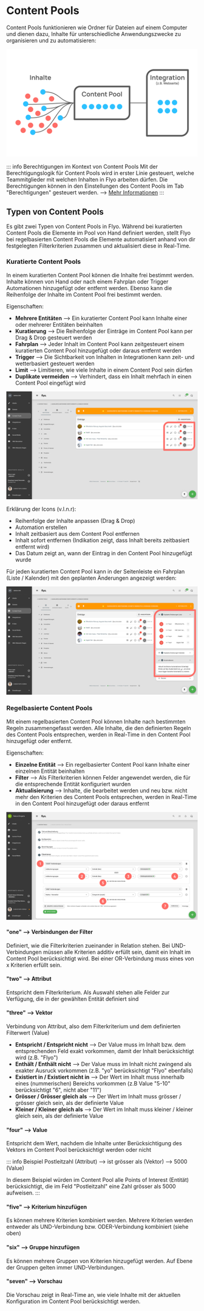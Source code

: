 # Content Pools

Content Pools funktionieren wie Ordner für Dateien auf einem Computer und dienen dazu, Inhalte für unterschiedliche Anwendungszwecke zu organisieren und zu automatisieren:

![Überblick Content Pools](assets/content-pools-overview.svg)

::: info Berechtigungen im Kontext von Content Pools
Mit der Berechtigungslogik für Content Pools wird in erster Linie gesteuert, welche Teammitglieder mit welchen Inhalten in Flyo arbeiten dürfen. Die Berechtigungen können in den Einstellungen des Content Pools im Tab "Berechtigungen" gesteuert werden. --> [Mehr Informationen](/howto/manage-permissions)
:::

## Typen von Content Pools
Es gibt zwei Typen von Content Pools in Flyo. Während bei kuratierten Content Pools die Elemente im Pool von Hand definiert werden, stellt Flyo bei regelbasierten Content Pools die Elemente automatisiert anhand von dir festgelegten Filterkriterien zusammen und aktualisiert diese in Real-Time.

### Kuratierte Content Pools
In einem kuratierten Content Pool können die Inhalte frei bestimmt werden. Inhalte können von Hand oder nach einem Fahrplan oder Trigger Automationen hinzugefügt oder entfernt werden. Ebenso kann die Reihenfolge der Inhalte im Content Pool frei bestimmt werden.

Eigenschaften:
- **Mehrere Entitäten** --> Ein kuratierter Content Pool kann Inhalte einer oder mehrerer Entitäten beinhalten
- **Kuratierung** --> Die Reihenfolge der Einträge im Content Pool kann per Drag & Drop gesteuert werden
- **Fahrplan** --> Jeder Inhalt im Content Pool kann zeitgesteuert einem kuratierten Content Pool hinzugefügt oder daraus entfernt werden
- **Trigger** --> Die Sichtbarkeit von Inhalten in Integrationen kann zeit- und wetterbasiert gesteuert werden
- **Limit** --> Limitieren, wie viele Inhalte in einem Content Pool sein dürfen
- **Duplikate vermeiden** --> Verhindert, dass ein Inhalt mehrfach in einen Content Pool eingefügt wird

![Kuratierter Content Pool](assets/kuratierte-content-pool-1.svg) 

Erklärung der Icons (v.l.n.r):
- Reihenfolge der Inhalte anpassen (Drag & Drop)
- Automation erstellen
- Inhalt zeitbasiert aus dem Content Pool entfernen
- Inhalt sofort entfernen (Indikation zeigt, dass Inhalt bereits zeitbasiert entfernt wird)
- Das Datum zeigt an, wann der Eintrag in den Content Pool hinzugefügt wurde

Für jeden kuratierten Content Pool kann in der Seitenleiste ein Fahrplan (Liste / Kalender) mit den geplanten Änderungen angezeigt werden:

![Kuratierter Content Pool](assets/kuratierte-content-pool-2.svg) 

### Regelbasierte Content Pools
Mit einem regelbasierten Content Pool können Inhalte nach bestimmten Regeln zusammengefasst werden. Alle Inhalte, die den definierten Regeln des Content Pools entsprechen, werden in Real-Time in den Content Pool hinzugefügt oder entfernt.

Eigenschaften:
- **Einzelne Entität** --> Ein regelbasierter Content Pool kann Inhalte einer einzelnen Entität beinhalten
- **Filter** --> Als Filterkriterien können Felder angewendet werden, die für die entsprechende Entität konfiguriert wurden
- **Aktualisierung** --> Inhalte, die bearbeitet werden und neu bzw. nicht mehr den Kriterien des Content Pools entsprechen, werden in Real-Time in den Content Pool hinzugefügt oder daraus entfernt

![Regelbasierter Content Pool](assets/regelbasierte-content-pool-1.svg)

#### "one" --> Verbindungen der Filter
Definiert, wie die Filterkriterien zueinander in Relation stehen. Bei UND-Verbindungen müssen alle Kriterien additiv erfüllt sein, damit ein Inhalt im Content Pool berücksichtigt wird. Bei einer OR-Verbindung muss eines von x Kriterien erfüllt sein.

#### "two" --> Attribut
Entspricht dem Filterkriterium. Als Auswahl stehen alle Felder zur Verfügung, die in der gewählten Entität definiert sind

#### "three" --> Vektor
Verbindung von Attribut, also dem Filterkriterium und dem definierten Filterwert (Value)

- **Entspricht / Entspricht nicht** --> Der Value muss im Inhalt bzw. dem entsprechenden Feld exakt vorkommen, damit der Inhalt berücksichtigt wird (z.B. "Flyo")
- **Enthält / Enthält nicht** --> Der Value muss im Inhalt nicht zwingend als exakter Ausruck vorkommen (z.B. "yo" berücksichtigt "Flyo" ebenfalls)
- **Existiert in / Existiert nicht in** --> Der Wert im Inhalt muss innerhalb eines (nummerischen) Bereichs vorkommen (z.B Value "5-10" berücksichtigt "6", nicht aber "11")
- **Grösser / Grösser gleich als** --> Der Wert im Inhalt muss grösser / grösser gleich sein, als der definierte Value
- **Kleiner / Kleiner gleich als** --> Der Wert im Inhalt muss kleiner / kleiner gleich sein, als der definierte Value

#### "four" --> Value
Entspricht dem Wert, nachdem die Inhalte unter Berücksichtigung des Vektors im Content Pool berücksichtigt werden oder nicht

::: info Beispiel
Postleitzahl (Attribut) --> ist grösser als (Vektor) --> 5000 (Value)

In diesem Beispiel würden im Content Pool alle Points of Interest (Entität) berücksichtigt, die im Feld "Postleitzahl" eine Zahl grösser als 5000 aufweisen.
:::

#### "five" --> Kriterium hinzufügen
Es können mehrere Kriterien kombiniert werden. Mehrere Kriterien werden entweder als UND-Verbindung bzw. ODER-Verbindung kombiniert (siehe oben)

#### "six" --> Gruppe hinzufügen
Es können mehrere Gruppen von Kriterien hinzugefügt werden. Auf Ebene der Gruppen gelten immer UND-Verbindungen.

#### "seven" --> Vorschau
Die Vorschau zeigt in Real-Time an, wie viele Inhalte mit der aktuellen Konfiguration im Content Pool berücksichtigt werden.

